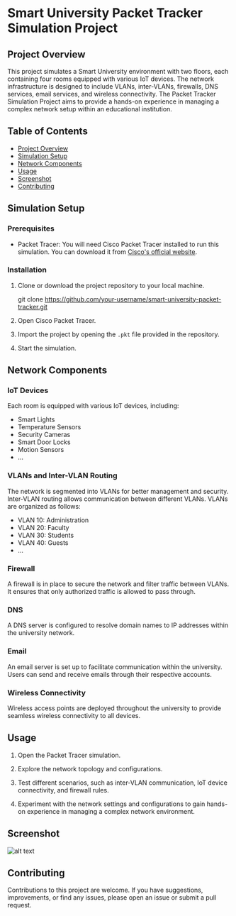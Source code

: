 # Smart University Packet Tracker Simulation Project

## Project Overview

This project simulates a Smart University environment with two floors, each containing four rooms equipped with various IoT devices. The network infrastructure is designed to include VLANs, inter-VLANs, firewalls, DNS services, email services, and wireless connectivity. The Packet Tracker Simulation Project aims to provide a hands-on experience in managing a complex network setup within an educational institution.

## Table of Contents

- [Project Overview](#project-overview)
- [Simulation Setup](#simulation-setup)
- [Network Components](#network-components)
- [Usage](#usage)
- [Screenshot](#screenshot)
- [Contributing](#contributing)

## Simulation Setup

### Prerequisites

- Packet Tracer: You will need Cisco Packet Tracer installed to run this simulation. You can download it from [Cisco's official website](https://www.netacad.com/courses/packet-tracer).

### Installation

1. Clone or download the project repository to your local machine.

    git clone https://github.com/your-username/smart-university-packet-tracker.git

2.  Open Cisco Packet Tracer.
    
3.  Import the project by opening the `.pkt` file provided in the repository.
    
4.  Start the simulation.
    

## Network Components

### IoT Devices

Each room is equipped with various IoT devices, including:

-   Smart Lights
-   Temperature Sensors
-   Security Cameras
-   Smart Door Locks
-   Motion Sensors
-   ...

### VLANs and Inter-VLAN Routing

The network is segmented into VLANs for better management and security. Inter-VLAN routing allows communication between different VLANs. VLANs are organized as follows:

-   VLAN 10: Administration
-   VLAN 20: Faculty
-   VLAN 30: Students
-   VLAN 40: Guests
-   ...

### Firewall

A firewall is in place to secure the network and filter traffic between VLANs. It ensures that only authorized traffic is allowed to pass through.

### DNS

A DNS server is configured to resolve domain names to IP addresses within the university network.

### Email

An email server is set up to facilitate communication within the university. Users can send and receive emails through their respective accounts.

### Wireless Connectivity

Wireless access points are deployed throughout the university to provide seamless wireless connectivity to all devices.

## Usage

1.  Open the Packet Tracer simulation.
    
2.  Explore the network topology and configurations.
    
3.  Test different scenarios, such as inter-VLAN communication, IoT device connectivity, and firewall rules.
    
4.  Experiment with the network settings and configurations to gain hands-on experience in managing a complex network environment.
    
## Screenshot

![alt text](https://github.com/FaisalBalamash/Smart-University-Packet-Tracker-Simulation-Project/blob/main/image.png?raw=true)

## Contributing

Contributions to this project are welcome. If you have suggestions, improvements, or find any issues, please open an issue or submit a pull request.
